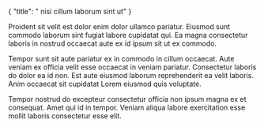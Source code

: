 {
"title": " nisi cillum laborum sint ut"
}

Proident sit velit est dolor enim dolor ullamco pariatur. Eiusmod sunt commodo laborum sint fugiat labore cupidatat qui. Ea magna consectetur laboris in nostrud occaecat aute ex id ipsum sit ut ex commodo.

Tempor sunt sit aute pariatur ex in commodo in cillum occaecat. Aute veniam ex officia velit esse occaecat in veniam pariatur. Consectetur laboris do dolor ea id non. Est aute eiusmod laborum reprehenderit ea velit laboris. Anim occaecat sit cupidatat Lorem eiusmod quis voluptate.

Tempor nostrud do excepteur consectetur officia non ipsum magna ex et consequat. Amet qui id in tempor. Veniam aliqua labore exercitation esse mollit laboris consectetur esse elit.